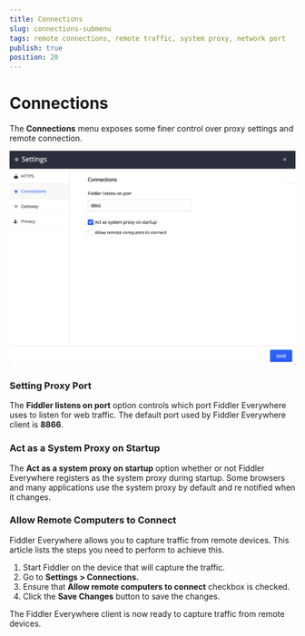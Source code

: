 ```yaml
---
title: Connections
slug: connections-submenu
tags: remote connections, remote traffic, system proxy, network port
publish: true
position: 20
---
```


# Connections

The __Connections__ menu exposes some finer control over proxy settings and remote connection. 

![Act as a system proxy on startup setting](../../images/settings/connections-act-as-proxy.png)

### Setting Proxy Port

The __Fiddler listens on port__ option controls which port Fiddler Everywhere uses to listen for web traffic. The default port used by Fiddler Everywhere client is **8866**.

### Act as a System Proxy on Startup

The __Act as a system proxy on startup__ option whether or not Fiddler Everywhere registers as the system proxy during startup. Some browsers and many applications use the system proxy by default and re notified when it changes.

### Allow Remote Computers to Connect

Fiddler Everywhere allows you to capture traffic from remote devices. This article lists the steps you need to perform to achieve this.

1. Start Fiddler on the device that will capture the traffic.
2. Go to __Settings > Connections.__
3. Ensure that __Allow remote computers to connect__ checkbox is checked.
4. Click the __Save Changes__ button to save the changes.

The Fiddler Everywhere client is now ready to capture traffic from remote devices.
